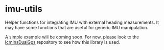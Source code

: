 # imu-utils
Helper functions for integrating IMU with external heading measurements. It may have some functions that are useful for generic IMU manipulation.

A simple example will be coming soon. For now, please look to the [IcmInsDualGps](https://github.com/copperpunk-arduino/icm-ins-dual-gps) repository to see how this library is used.
